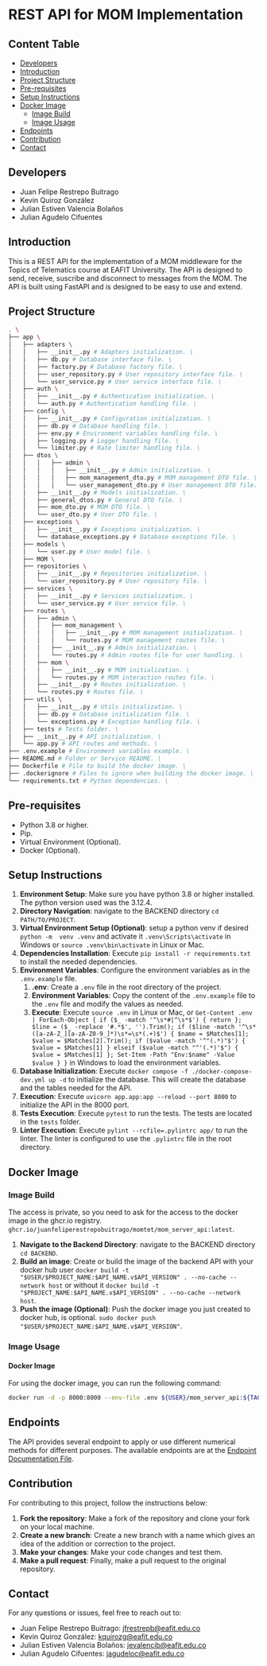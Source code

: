 # REST API for MOM Implementation

## Content Table
- [Developers](#developers)
- [Introduction](#introduction)
- [Project Structure](#project-structure)
- [Pre-requisites](#pre-requisites)
- [Setup Instructions](#setup-instructions)
- [Docker Image](#docker-image)
  - [Image Build](#image-build)
  - [Image Usage](#image-usage)
- [Endpoints](#endpoints)
- [Contribution](#contribution)
- [Contact](#contact)

## Developers

- Juan Felipe Restrepo Buitrago
- Kevin Quiroz González 
- Julian Estiven Valencia Bolaños
- Julian Agudelo Cifuentes

## Introduction

This is a REST API for the implementation of a MOM middleware for the Topics of Telematics course at EAFIT University. The API is designed to send, receive, suscribe and disconnect to messages from the MOM. The API is built using FastAPI and is designed to be easy to use and extend. 

## Project Structure

```bash
. \
├── app \
│   ├── adapters \
│   │   ├── __init__.py # Adapters initialization. \
│   │   ├── db.py # Database interface file. \
│   │   ├── factory.py # Database factory file. \
│   │   ├── user_repository.py # User repository interface file. \
│   │   └── user_service.py # User service interface file. \
│   ├── auth \
│   │   ├── __init__.py # Authentication initialization. \
│   │   └── auth.py # Authentication handling file. \
│   ├── config \
│   │   ├── __init__.py # Configuration initialization. \
│   │   ├── db.py # Database handling file. \
│   │   ├── env.py # Environment variables handling file. \
│   │   ├── logging.py # Logger handling file. \
│   │   └── limiter.py # Rate limiter handling file. \
│   ├── dtos \
│   │   │   ├── admin \
│   │   │   │   ├── __init__.py # Admin initialization. \
│   │   │   │   ├── mom_management_dto.py # MOM management DTO file. \
│   │   │   │   └── user_management_dto.py # User management DTO file. \
│   │   ├── __init__.py # Models initialization. \
│   │   ├── general_dtos.py # General DTO file. \
│   │   ├── mom_dto.py # MOM DTO file. \
│   │   └── user_dto.py # User DTO file. \
│   ├── exceptions \
│   │   ├── __init__.py # Exceptions initialization. \
│   │   └── database_exceptions.py # Database exceptions file. \
│   ├── models \
│   │   └── user.py # User model file. \
│   ├── MOM \    
│   ├── repositories \
│   │   ├── __init__.py # Repositories initialization. \
│   │   └── user_repository.py # User repository file. \
│   ├── services \
│   │   ├── __init__.py # Services initialization. \
│   │   └── user_service.py # User service file. \
│   ├── routes \  
│   │   ├── admin \
│   │   │   ├── mom_management \
│   │   │   │   ├── __init__.py # MOM management initialization. \
│   │   │   │   └── routes.py # MOM management routes file. \
│   │   │   ├── __init__.py # Admin initialization. \
│   │   │   └── routes.py # Admin routes file for user handling. \
│   │   ├── mom \
│   │   │   ├── __init__.py # MOM initialization. \
│   │   │   └── routes.py # MOM interaction routes file. \
│   │   ├── __init__.py # Routes initialization. \   
│   │   └── routes.py # Routes file. \      
│   ├── utils \
│   │   ├── __init__.py # Utils initialization. \
│   │   ├── db.py # Database initialization file. \
│   │   └── exceptions.py # Exception handling file. \
│   ├── tests # Tests folder. \
│   ├── __init__.py # API initialization. \
│   └── app.py # API routes and methods. \
├── .env.example # Environment variables example. \
├── README.md # Folder or Service README. \
├── Dockerfile # File to build the docker image. \
├── .dockerignore # Files to ignore when building the docker image. \
└── requirements.txt # Python dependencies. \
```

## Pre-requisites

- Python 3.8 or higher.
- Pip.
- Virtual Environment (Optional).
- Docker (Optional).

## Setup Instructions

1. **Environment Setup**: Make sure you have python 3.8 or higher installed. The python version used was the 3.12.4. 
2. **Directory Navigation**: navigate to the BACKEND directory `cd PATH/TO/PROJECT`.
3. **Virtual Environment Setup (Optional)**: setup a python venv if desired `python -m  venv .venv` and activate it `.venv\Scripts\activate` in Windows or `source .venv\bin\activate` in Linux or Mac.
4. **Dependencies Installation**: Execute `pip install -r requirements.txt` to install the needed dependencies. 
5. **Environment Variables**: Configure the environment variables as in the `.env.example` file.
    1. **.env**: Create a `.env` file in the root directory of the project.
    2. **Environment Variables**: Copy the content of the `.env.example` file to the `.env` file and modify the values as needed.
    3. **Execute**: Execute `source .env` in Linux or Mac, or `Get-Content .env | ForEach-Object { if ($_ -match '^\s*#|^\s*$') { return }; $line = ($_ -replace '#.*$', '').Trim(); if ($line -match '^\s*([a-zA-Z_][a-zA-Z0-9_]*)\s*=\s*(.+)$') { $name = $Matches[1]; $value = $Matches[2].Trim(); if ($value -match '^"(.*)"$') { $value = $Matches[1] } elseif ($value -match "^'(.*)'$") { $value = $Matches[1] }; Set-Item -Path "Env:$name" -Value $value } }` in Windows to load the environment variables.
6. **Database Initialization**: Execute `docker compose -f ./docker-compose-dev.yml up -d` to initialize the database. This will create the database and the tables needed for the API.
7. **Execution**: Execute `uvicorn app.app:app --reload --port 8000` to initialize the API in the 8000 port. 
8. **Tests Execution**: Execute `pytest` to run the tests. The tests are located in the `tests` folder.
9. **Linter Execution**: Execute `pylint --rcfile=.pylintrc app/` to run the linter. The linter is configured to use the `.pylintrc` file in the root directory.

## Docker Image

### Image Build

The access is private, so you need to ask for the access to the docker image in the ghcr.io registry. `ghcr.io/juanfeliperestrepobuitrago/momtet/mom_server_api:latest`.

1. **Navigate to the Backend Directory**: navigate to the BACKEND directory `cd BACKEND`.
2. **Build an image**: Create or build the image of the backend API with your docker hub user `docker build -t "$USER/$PROJECT_NAME:$API_NAME.v$API_VERSION" . --no-cache --network host` or without it `docker build -t "$PROJECT_NAME:$API_NAME.v$API_VERSION" . --no-cache --network host`.
3. **Push the image (Optional)**: Push the docker image you just created to docker hub, is optional. `sudo docker push "$USER/$PROJECT_NAME:$API_NAME.v$API_VERSION"`.

### Image Usage

#### Docker Image

For using the docker image, you can run the following command:

```bash
docker run -d -p 8000:8000 --env-file .env ${USER}/mom_server_api:${TAG}
```

## Endpoints

The API provides several endpoint to apply or use different numerical methods for different purposes. The available endpoints are at the [Endpoint Documentation File](Endpoints.md).

## Contribution

For contributing to this project, follow the instructions below:

1. **Fork the repository**: Make a fork of the repository and clone your fork on your local machine.
2. **Create a new branch**: Create a new branch with a name which gives an idea of the addition or correction to the project. 
3. **Make your changes**: Make your code changes and test them. 
4. **Make a pull request**: Finally, make a pull request to the original repository. 

## Contact

For any questions or issues, feel free to reach out to:
- Juan Felipe Restrepo Buitrago: [jfrestrepb@eafit.edu.co](jfrestrepb@eafit.edu.co)
- Kevin Quiroz González: [kquirozg@eafit.edu.co](mailto:kquirozg@eafit.edu.co)
- Julian Estiven Valencia Bolaños: [jevalencib@eafit.edu.co](mailto:jevalencib@eafit.edu.co)
- Julian Agudelo Cifuentes: [jagudeloc@eafit.edu.co](mailto:jagudeloc@eafit.edu.co)
